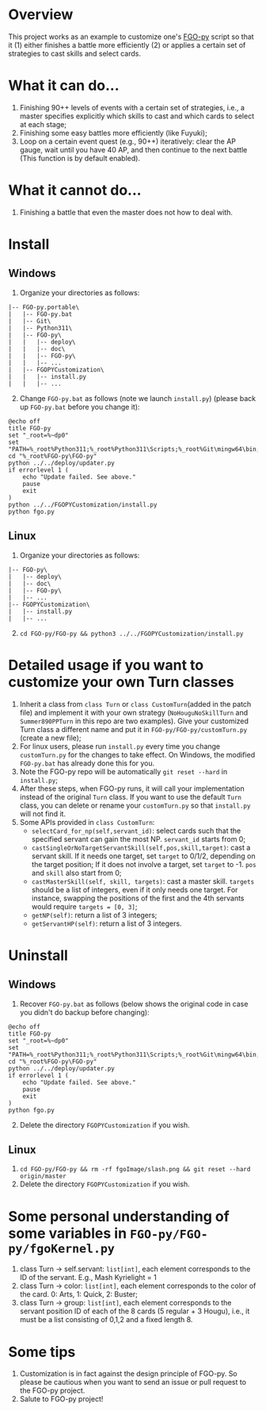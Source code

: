 # Overview
This project works as an example to customize one's [FGO-py](https://github.com/hgjazhgj/FGO-py) script so that it (1) either finishes a battle more efficiently (2) or applies a certain set of strategies to cast skills and select cards.

# What it can do...
1. Finishing 90++ levels of events with a certain set of strategies, i.e., a master specifies explicitly which skills to cast and which cards to select at each stage;
2. Finishing some easy battles more efficiently (like Fuyuki);
3. Loop on a certain event quest (e.g., 90++) iteratively: clear the AP gauge, wait until you have 40 AP, and then continue to the next battle (This function is by default enabled).

# What it cannot do...
1. Finishing a battle that even the master does not how to deal with.

# Install
## Windows
1. Organize your directories as follows:
```
|-- FGO-py.portable\
|   |-- FGO-py.bat
|   |-- Git\
|   |-- Python311\
|   |-- FGO-py\
|   |   |-- deploy\
|   |   |-- doc\
|   |   |-- FGO-py\
|   |   |-- ...
|   |-- FGOPYCustomization\
|   |   |-- install.py
|   |   |-- ...
```
2. Change `FGO-py.bat` as follows (note we launch `install.py`) (please back up `FGO-py.bat` before you change it):
```
@echo off
title FGO-py
set "_root=%~dp0"
set "PATH=%_root%Python311;%_root%Python311\Scripts;%_root%Git\mingw64\bin;%PATH%"
cd "%_root%FGO-py\FGO-py"
python ../../deploy/updater.py
if errorlevel 1 (
    echo "Update failed. See above."
    pause
    exit
)
python ../../FGOPYCustomization/install.py
python fgo.py
```
## Linux
1. Organize your directories as follows:
```
|-- FGO-py\
|   |-- deploy\
|   |-- doc\
|   |-- FGO-py\
|   |-- ...
|-- FGOPYCustomization\
|   |-- install.py
|   |-- ...
```
2. `cd FGO-py/FGO-py && python3 ../../FGOPYCustomization/install.py`

# Detailed usage if you want to customize your own Turn classes
1. Inherit a class from `class Turn` or `class CustomTurn`(added in the patch file) and implement it with your own strategy (`NoHouguNoSkillTurn` and `Summer890PPTurn` in this repo are two examples). Give your customized Turn class a different name and put it in `FGO-py/FGO-py/customTurn.py` (create a new file);
2. For linux users, please run `install.py` every time you change `customTurn.py` for the changes to take effect. On Windows, the modified `FGO-py.bat` has already done this for you.
3. Note the FGO-py repo will be automatically `git reset --hard` in `install.py`;
4. After these steps, when FGO-py runs, it will call your implementation instead of the original `Turn` class. If you want to use the default `Turn` class, you can delete or rename your `customTurn.py` so that `install.py` will not find it.
5. Some APIs provided in `class CustomTurn`:
   - `selectCard_for_np(self,servant_id)`: select cards such that the specified servant can gain the most NP. `servant_id` starts from 0;
   - `castSingleOrNoTargetServantSkill(self,pos,skill,target)`: cast a servant skill. If it needs one target, set `target` to 0/1/2, depending on the target position; If it does not involve a target, set `target` to -1. `pos` and `skill` also start from 0;
   - `castMasterSkill(self, skill, targets)`: cast a master skill. `targets` should be a list of integers, even if it only needs one target. For instance, swapping the positions of the first and the 4th servants would require `targets = [0, 3]`;
   - `getNP(self)`: return a list of 3 integers;
   - `getServantHP(self)`: return a list of 3 integers.

# Uninstall
## Windows
1. Recover `FGO-py.bat` as follows (below shows the original code in case you didn't do backup before changing):
```
@echo off
title FGO-py
set "_root=%~dp0"
set "PATH=%_root%Python311;%_root%Python311\Scripts;%_root%Git\mingw64\bin;%PATH%"
cd "%_root%FGO-py\FGO-py"
python ../../deploy/updater.py
if errorlevel 1 (
    echo "Update failed. See above."
    pause
    exit
)
python fgo.py
```
2. Delete the directory `FGOPYCustomization` if you wish.
## Linux
1. `cd FGO-py/FGO-py && rm -rf fgoImage/slash.png && git reset --hard origin/master`
2. Delete the directory `FGOPYCustomization` if you wish.

# Some personal understanding of some variables in `FGO-py/FGO-py/fgoKernel.py`
1. class Turn -> self.servant: `list[int]`, each element corresponds to the ID of the servant. E.g., Mash Kyrielight = 1
2. class Turn -> color: `list[int]`, each element corresponds to the color of the card. 0: Arts, 1: Quick, 2: Buster;
3. class Turn -> group: `list[int]`, each element corresponds to the servant position ID of each of the 8 cards (5 regular + 3 Hougu), i.e., it must be a list consisting of 0,1,2 and a fixed length 8.

# Some tips
1. Customization is in fact against the design principle of FGO-py. So please be cautious when you want to send an issue or pull request to the FGO-py project.
2. Salute to FGO-py project!
